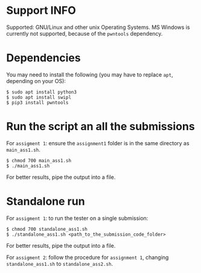 # Support INFO

Supported: GNU/Linux and other unix Operating Systems.
MS Windows is currently not supported, because of the `pwntools` dependency.

# Dependencies

You may need to install the following (you may have to replace `apt`, depending on your OS):

```console
$ sudo apt install python3
$ sudo apt install swipl
$ pip3 install pwntools
```

# Run the script an all the submissions

For `assigment 1`: ensure the `assignment1` folder is in the same directory as `main_ass1.sh`.

```console
$ chmod 700 main_ass1.sh
$ ./main_ass1.sh
```

For better results, pipe the output into a file.

# Standalone run

For `assigment 1`: to run the tester on a single submission:

```console
$ chmod 700 standalone_ass1.sh
$ ./standalone_ass1.sh <path_to_the_submission_code_folder>
```

For better results, pipe the output into a file.

For `assigment 2`: follow the procedure for `assignment 1`, changing `standalone_ass1.sh` to `standalone_ass2.sh`.